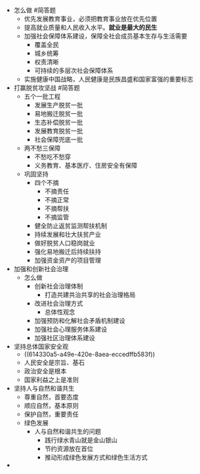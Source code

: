 - 怎么做 #简答题
	- 优先发展教育事业，必须把教育事业放在优先位置
	- 提高就业质量和人民收入水平。**就业是最大的民生**
	- 加强社会保障体系建设，保障全社会成员基本生存与生活需要
		- 覆盖全民
		- 城乡统筹
		- 权责清晰
		- 可持续的多层次社会保障体系
	- 实施健康中国战略，人民健康是民族昌盛和国家富强的重要标志
- 打赢脱贫攻坚战 #简答题
	- 五个一批工程
		- 发展生产脱贫一批
		- 易地搬迁脱贫一批
		- 生态补偿脱贫一批
		- 发展教育脱贫一批
		- 社会保障兜底一批
	- 两不愁三保障
		- 不愁吃不愁穿
		- 义务教育、基本医疗、住房安全有保障
	- 巩固坚持
		- 四个不摘
			- 不摘责任
			- 不摘正常
			- 不摘帮扶
			- 不摘监管
		- 健全防止返贫监测帮扶机制
		- 持续发展和壮大扶贫产业
		- 做好脱贫人口稳岗就业
		- 强化易地搬迁后持续扶持
		- 加强资金资产的项目管理
- 加强和创新社会治理
	- 怎么做
		- 创新社会治理体制
			- 打造共建共治共享的社会治理格局
		- 改进社会治理方式
			- 总体性观念
		- 加强预防和化解社会矛盾机制建设
		- 加强社会心理服务体系建设
		- 加强社区治理体系建设
- 坚持总体国家安全观
	- ((614330a5-a49e-420e-8aea-eccedffb583f))
	- 人民安全是宗旨、基石
	- 政治安全是根本
	- 国家利益之上是准则
- 坚持人与自然和谐共生
	- 尊重自然，首要态度
	- 顺应自然，基本原则
	- 保护自然，重要责任
	- 绿色发展
		- 人与自然和谐共生的问题
			- 践行绿水青山就是金山银山
			- 节约资源放在首位
			- 推动形成绿色发展方式和绿色生活方式
-